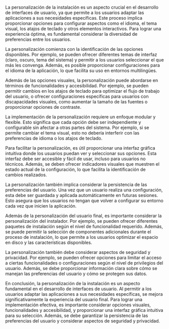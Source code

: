 La personalización de la instalación es un aspecto crucial en el desarrollo de interfaces de usuario, ya que permite a los usuarios adaptar las aplicaciones a sus necesidades específicas. Este proceso implica proporcionar opciones para configurar aspectos como el idioma, el tema visual, los atajos de teclado y otros elementos interactivos. Para lograr una experiencia óptima, es fundamental considerar la diversidad de preferencias entre los usuarios.

La personalización comienza con la identificación de las opciones disponibles. Por ejemplo, se pueden ofrecer diferentes temas de interfaz (claro, oscuro, tema del sistema) y permitir a los usuarios seleccionar el que más les convenga. Además, es posible proporcionar configuraciones para el idioma de la aplicación, lo que facilita su uso en entornos multilingües.

Además de las opciones visuales, la personalización puede abordarse en términos de funcionalidades y accesibilidad. Por ejemplo, se pueden permitir cambios en los atajos de teclado para optimizar el flujo de trabajo del usuario, o ofrecer configuraciones específicas para usuarios con discapacidades visuales, como aumentar la tamaño de las fuentes o proporcionar opciones de contraste.

La implementación de la personalización requiere un enfoque modular y flexible. Esto significa que cada opción debe ser independiente y configurable sin afectar a otras partes del sistema. Por ejemplo, si se permite cambiar el tema visual, esto no debería interferir con las preferencias de idioma o los atajos de teclado.

Para facilitar la personalización, es útil proporcionar una interfaz gráfica intuitiva donde los usuarios puedan ver y seleccionar sus opciones. Esta interfaz debe ser accesible y fácil de usar, incluso para usuarios no técnicos. Además, se deben ofrecer indicadores visuales que muestren el estado actual de la configuración, lo que facilita la identificación de cambios realizados.

La personalización también implica considerar la persistencia de las preferencias del usuario. Una vez que un usuario realiza una configuración, esta debe ser guardada y aplicada automáticamente en futuras sesiones. Esto asegura que los usuarios no tengan que volver a configurar su entorno cada vez que inicien la aplicación.

Además de la personalización del usuario final, es importante considerar la personalización del instalador. Por ejemplo, se pueden ofrecer diferentes paquetes de instalación según el nivel de funcionalidad requerido. Además, se puede permitir la selección de componentes adicionales durante el proceso de instalación, lo que permite a los usuarios optimizar el espacio en disco y las características disponibles.

La personalización también debe considerar aspectos de seguridad y privacidad. Por ejemplo, se pueden ofrecer opciones para limitar el acceso a ciertas funcionalidades o configuraciones según el nivel de privilegios del usuario. Además, se debe proporcionar información clara sobre cómo se manejan las preferencias del usuario y cómo se protegen sus datos.

En conclusión, la personalización de la instalación es un aspecto fundamental en el desarrollo de interfaces de usuario. Al permitir a los usuarios adaptar las aplicaciones a sus necesidades específicas, se mejora significativamente la experiencia del usuario final. Para lograr una implementación efectiva, es importante considerar opciones visuales, funcionalidades y accesibilidad, y proporcionar una interfaz gráfica intuitiva para su selección. Además, se debe garantizar la persistencia de las preferencias del usuario y considerar aspectos de seguridad y privacidad.
